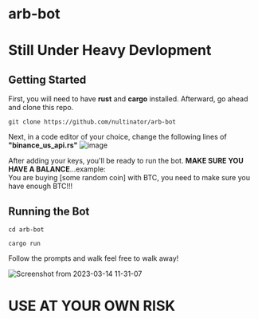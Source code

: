 # arb-bot
<h1>Still Under Heavy Devlopment</h1>
<h2>Getting Started</h2>
<p>
First, you will need to have <strong>rust</strong> and <strong>cargo</strong> installed. Afterward, go ahead and clone this repo.

```
git clone https://github.com/nultinator/arb-bot
```

Next, in a code editor of your choice, change the following lines of <strong>"binance_us_api.rs"</strong>
![image](https://user-images.githubusercontent.com/72562693/223858190-92aaff79-1846-4054-8966-c9b5c3026c4c.png)

<p>
After adding your keys, you'll be ready to run the bot.
<strong>MAKE SURE YOU HAVE A BALANCE</strong>...example:<br>You are buying [some random coin] with BTC, you need to make sure you have enough BTC!!!
</p>

<h2>Running the Bot</h2>

```
cd arb-bot
```

```
cargo run
```

<p>
Follow the prompts and walk feel free to walk away!
</p>

![Screenshot from 2023-03-14 11-31-07](https://user-images.githubusercontent.com/72562693/225053476-13afa5ba-25d0-4ed5-bb7f-bca631397c9d.png)


<h1>USE AT YOUR OWN RISK</h1>

